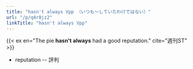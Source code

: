 ```yaml
---
title: "hasn't always Vpp （いつも～していたわけではない）"
url: "/p/q4r8jz2"
linkTitle: "hasn't always Vpp"
---
```



{{< ex en="The pie **hasn't always** had a good reputation." cite="週刊ST" >}}

- reputation -- 評判

